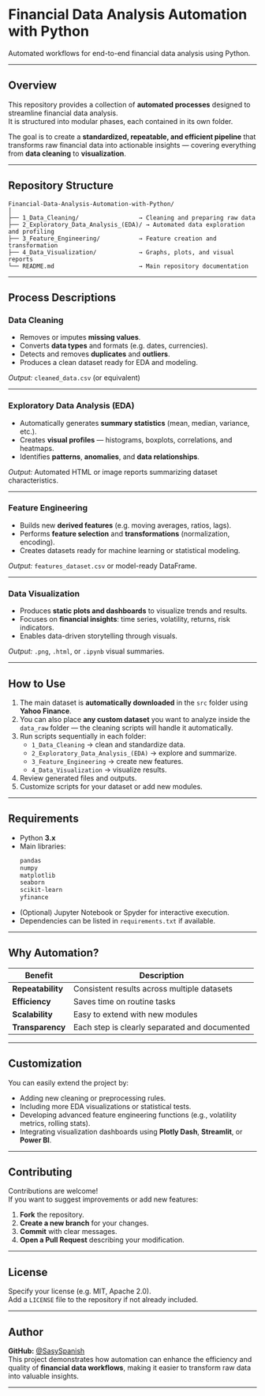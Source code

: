 # Financial Data Analysis Automation with Python
Automated workflows for end-to-end financial data analysis using Python.

---

## Overview
This repository provides a collection of **automated processes** designed to streamline financial data analysis.  
It is structured into modular phases, each contained in its own folder.  

The goal is to create a **standardized, repeatable, and efficient pipeline** that transforms raw financial data into actionable insights — covering everything from **data cleaning** to **visualization**.

---

## Repository Structure

```
Financial-Data-Analysis-Automation-with-Python/
│
├── 1_Data_Cleaning/                 → Cleaning and preparing raw data
├── 2_Exploratory_Data_Analysis_(EDA)/ → Automated data exploration and profiling
├── 3_Feature_Engineering/           → Feature creation and transformation
├── 4_Data_Visualization/            → Graphs, plots, and visual reports
└── README.md                        → Main repository documentation
```

---

## Process Descriptions

### Data Cleaning
- Removes or imputes **missing values**.  
- Converts **data types** and formats (e.g. dates, currencies).  
- Detects and removes **duplicates** and **outliers**.  
- Produces a clean dataset ready for EDA and modeling.  

*Output:* `cleaned_data.csv` (or equivalent)

---

### Exploratory Data Analysis (EDA)
- Automatically generates **summary statistics** (mean, median, variance, etc.).  
- Creates **visual profiles** — histograms, boxplots, correlations, and heatmaps.  
- Identifies **patterns**, **anomalies**, and **data relationships**.  

*Output:* Automated HTML or image reports summarizing dataset characteristics.

---

### Feature Engineering
- Builds new **derived features** (e.g. moving averages, ratios, lags).  
- Performs **feature selection** and **transformations** (normalization, encoding).  
- Creates datasets ready for machine learning or statistical modeling.  

*Output:* `features_dataset.csv` or model-ready DataFrame.

---

### Data Visualization
- Produces **static plots and dashboards** to visualize trends and results.  
- Focuses on **financial insights**: time series, volatility, returns, risk indicators.  
- Enables data-driven storytelling through visuals.  

*Output:* `.png`, `.html`, or `.ipynb` visual summaries.

---

## How to Use

1. The main dataset is **automatically downloaded** in the `src` folder using **Yahoo Finance**.  
2. You can also place **any custom dataset** you want to analyze inside the `data_raw` folder — the cleaning scripts will handle it automatically.  
3. Run scripts sequentially in each folder:
   - `1_Data_Cleaning` → clean and standardize data.  
   - `2_Exploratory_Data_Analysis_(EDA)` → explore and summarize.  
   - `3_Feature_Engineering` → create new features.  
   - `4_Data_Visualization` → visualize results.  
4. Review generated files and outputs.  
5. Customize scripts for your dataset or add new modules.  

---

## Requirements

- Python **3.x**
- Main libraries:
  ```bash
  pandas
  numpy
  matplotlib
  seaborn
  scikit-learn
  yfinance
  ```
- (Optional) Jupyter Notebook or Spyder for interactive execution.  
- Dependencies can be listed in `requirements.txt` if available.

---

## Why Automation?

| Benefit | Description |
|----------|--------------|
| **Repeatability** | Consistent results across multiple datasets |
| **Efficiency** | Saves time on routine tasks |
| **Scalability** | Easy to extend with new modules |
| **Transparency** | Each step is clearly separated and documented |

---

## Customization

You can easily extend the project by:
- Adding new cleaning or preprocessing rules.  
- Including more EDA visualizations or statistical tests.  
- Developing advanced feature engineering functions (e.g., volatility metrics, rolling stats).  
- Integrating visualization dashboards using **Plotly Dash**, **Streamlit**, or **Power BI**.

---

## Contributing

Contributions are welcome!  
If you want to suggest improvements or add new features:

1. **Fork** the repository.  
2. **Create a new branch** for your changes.  
3. **Commit** with clear messages.  
4. **Open a Pull Request** describing your modification.

---

## License
Specify your license (e.g. MIT, Apache 2.0).  
Add a `LICENSE` file to the repository if not already included.

---

## Author
**GitHub:** [@SasySpanish](https://github.com/SasySpanish)  
This project demonstrates how automation can enhance the efficiency and quality of **financial data workflows**, making it easier to transform raw data into valuable insights.

---
